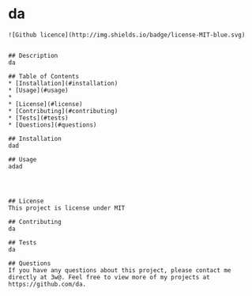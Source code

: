 # da
    ![Github licence](http://img.shields.io/badge/license-MIT-blue.svg)
  
    
    ## Description 
    da
  
    ## Table of Contents
    * [Installation](#installation)
    * [Usage](#usage)
    * 
    * [License](#license)
    * [Contributing](#contributing)
    * [Tests](#tests)
    * [Questions](#questions)
    
    ## Installation 
    dad
  
    ## Usage 
    adad


    
  
    ## License 
    This project is license under MIT
  
    ## Contributing 
    da
  
    ## Tests
    da
  
    ## Questions
    If you have any questions about this project, please contact me directly at 3w@. Feel free to view more of my projects at https://github.com/da.